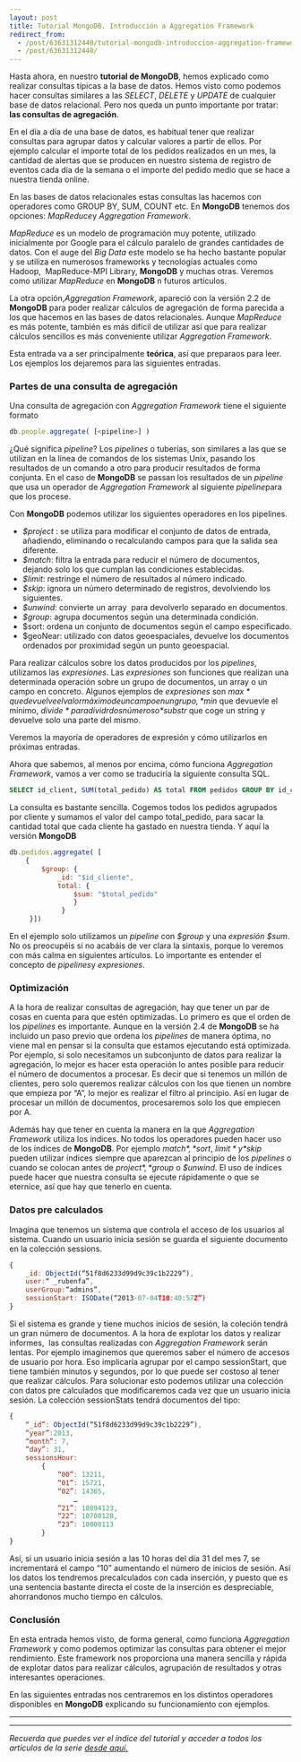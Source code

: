 ```yaml
---
layout: post
title: Tutorial MongoDB. Introducción a Aggregation Framework
redirect_from:
  - /post/63631312440/tutorial-mongodb-introduccion-aggregation-framework.html
  - /post/63631312440/
---
```


Hasta ahora, en nuestro **tutorial de MongoDB**, hemos explicado como
realizar consultas típicas a la base de datos. Hemos visto como podemos
hacer consultas similares a las *SELECT*, *DELETE* y *UPDATE* de
cualquier base de datos relacional. Pero nos queda un punto importante
por tratar: **las consultas de agregación**. 

En el día a día de una base de datos, es habitual tener que realizar
consultas para agrupar datos y calcular valores a partir de ellos. Por
ejemplo calcular el importe total de los pedidos realizados en un mes,
la cantidad de alertas que se producen en nuestro sistema de registro de
eventos cada día de la semana o el importe del pedido medio que se hace
a nuestra tienda online.

En las bases de datos relacionales estas consultas las hacemos con
operadores como GROUP BY, SUM, COUNT etc. En **MongoDB** tenemos dos
opciones: *MapReduce*y *Aggregation Framework*.

*MapReduce* es un modelo de programación muy potente, utilizado
inicialmente por Google para el cálculo paralelo de grandes cantidades
de datos. Con el auge del *Big Data* este modelo se ha hecho bastante
popular y se utiliza en numerosos frameworks y tecnologías actuales como
Hadoop,  MapReduce-MPI Library, **MongoDB** y muchas otras. Veremos como
utilizar *MapReduce* en **MongoDB** n futuros artículos.

La otra opción,*Aggregation Framework*, apareció con la versión 2.2 de
**MongoDB** para poder realizar cálculos de agregación de forma parecida
a los que hacemos en las bases de datos relacionales. Aunque
*MapReduce* es más potente, también es más difícil de utilizar así que
para realizar cálculos sencillos es más conveniente utilizar *Aggregation
Framework*.

Esta entrada va a ser principalmente **teórica**, así que preparaos
para leer. Los ejemplos los dejaremos para las siguientes entradas.

### Partes de una consulta de agregación

Una consulta de agregación con *Aggregation Framework* tiene el
siguiente formato

```javascript
db.people.aggregate( [<pipeline>] )
```

¿Qué significa *pipeline*? Los *pipelines* o tuberías, son similares a
las que se utilizan en la línea de comandos de los sistemas Unix,
pasando los resultados de un comando a otro para producir resultados de
forma conjunta. En el caso de **MongoDB** se passan los resultados de un
*pipeline* que usa un operador de *Aggregation Framework* al siguiente
*pipeline*para que los procese.

Con **MongoDB** podemos utilizar los siguientes operadores en los
pipelines.

-   *$project* : se utiliza para modificar el conjunto de datos de entrada, añadiendo, eliminando o recalculando campos para que la salida sea diferente.
-   *$match*: filtra la entrada para reducir el número de documentos, dejando solo los que cumplan las condiciones establecidas.
-   *$limit*: restringe el número de resultados al número indicado.
-   *$skip*: ignora un número determinado de registros, devolviendo los siguientes.
-   *$unwind*: convierte un array  para devolverlo separado en documentos.
-   *$group*: agrupa documentos según una determinada condición.
-   $sort: ordena un conjunto de documentos según el campo especificado.
-   $geoNear: utilizado con datos geoespaciales, devuelve los documentos ordenados por proximidad según un punto geoespacial.

Para realizar cálculos sobre los datos producidos por los *pipelines*,
utilizamos las *expresiones*. Las *expresiones* son funciones que
realizan una determinada operación sobre un grupo de documentos, un
array o un campo en concreto. Algunos ejemplos de *expresiones* son
*$max* que devuelve el valor máximo de un campo en un grupo, *$min* que
devuevle el mínimo, *$divide* para dividr dos números o *$substr* que
coge un string y devuelve solo una parte del mismo.

Veremos la mayoría de operadores de expresión y cómo utilizarlos en
próximas entradas.

Ahora que sabemos, al menos por encima, cómo funciona *Aggregation
Framework*, vamos a ver como se traduciría la siguiente consulta SQL.

```sql
SELECT id_client, SUM(total_pedido) AS total FROM pedidos GROUP BY id_cliente
```

La consulta es bastante sencilla. Cogemos todos los pedidos agrupados
por cliente y sumamos el valor del campo total_pedido, para sacar la
cantidad total que cada cliente ha gastado en nuestra tienda. Y aquí la
versión **MongoDB**

```javascript
db.pedidos.aggregate( [
    { 
        $group: { 
            _id: "$id_cliente",
            total: { 
                $sum: "$total_pedido" 
                } 
             } 
     }])
```

En el ejemplo solo utilizamos un *pipeline* con *$group* y una *expresión
 $sum*. No os preocupéis si no acabáis de ver clara la sintaxis, porque
lo veremos con más calma en siguientes artículos. Lo importante es
entender el concepto de *pipelines*y *expresiones*.

### Optimización

A la hora de realizar consultas de agregación, hay que tener un par de
cosas en cuenta para que estén optimizadas. Lo primero es que el orden
de los *pipelines* es importante. Aunque en la versión 2.4 de
**MongoDB** se ha incluido un paso previo que ordena los *pipelines* de
manera óptima, no viene mal en pensar si la consulta que estamos
ejecutando está optimizada. Por ejemplo, si solo necesitamos un
subconjunto de datos para realizar la agregación, lo mejor es hacer esta
operación lo antes posible para reducir el número de documentos a
procesar. Es decir que si tenemos un millón de clientes, pero solo
queremos realizar cálculos con los que tienen un nombre que empieza por
“A”, lo mejor es realizar el filtro al principio. Así en lugar de
procesar un millón de documentos, procesaremos solo los que empiecen por
A.

Además hay que tener en cuenta la manera en la que *Aggregation
Framework* utiliza los índices. No todos los operadores pueden hacer uso
de los índices de **MongoDB**. Por ejemplo *$match*, *$sort*,
*$limit* y *$skip* pueden utilizar índices siempre que aparezcan al
principio de los *pipelines* o cuando se colocan antes de *$project*,
*$group* o *$unwind*. El uso de índices puede hacer que nuestra
consulta se ejecute rápidamente o que se eternice, así que hay que
tenerlo en cuenta.

### Datos pre calculados

Imagina que tenemos un sistema que controla el acceso de los usuarios al
sistema. Cuando un usuario inicia sesión se guarda el siguiente
documento en la colección sessions.

```javascript
{
    _id: ObjectId(“51f8d6233d99d9c39c1b2229”),
    user:“ _rubenfa”,
    userGroup:“admins”,
    sessionStart: ISODate(“2013-07-04T10:40:57Z”)
}
```

Si el sistema es grande y tiene muchos inicios de sesión, la coleción
tendrá un gran número de documentos. A la hora de explotar los datos y
realizar informes,  las consultas realizadas con *Aggregation Framework*
serán lentas. Por ejemplo imaginemos que queremos saber el número de
accesos de usuario por hora. Eso implicaría agrupar por el campo
sessionStart, que tiene también minutos y segundos, por lo que puede ser
costoso al tener que realizar cálculos. Para solucionar esto podemos
utilizar una colección con datos pre calculados que modificaremos cada
vez que un usuario inicia sesión. La colección sessionStats tendrá
documentos del tipo:

```javascript
{
    “_id”: ObjectId(“51f8d6233d99d9c39c1b2229”),
    “year”:2013,
    “month”: 7,
    “day”: 31,
    sessionsHour:
        {
            “00”: 13211,
            “01”: 15721,
            “02”: 14365,
                …
            “21”: 10894123,
            “22”: 10700128,
            “23”: 10000113
        }
}
```
Así, si un usuario inicia sesión a las 10 horas del día 31 del mes 7, se
incrementará el campo “10” aumentando el número de inicios de sesión.
Así los datos los tendremos precalculados con cada inserción, y puesto
que es una sentencia bastante directa el coste de la inserción es
despreciable, ahorrandonos mucho tiempo en cálculos.

### Conclusión

En esta entrada hemos visto, de forma general, como funciona
*Aggregation Framework* y como podemos optimizar las consultas para
obtener el mejor rendimiento. Este framework nos proporciona una manera
sencilla y rápida de explotar datos para realizar cálculos, agrupación
de resultados y otras interesantes operaciones.

En las siguientes entradas nos centraremos en los distintos operadores
disponibles en **MongoDB** explicando su funcionamiento con ejemplos.

* * * * *

* * * * *

*Recuerda que puedes ver el índice del tutorial y acceder a todos los
artículos de la serie [desde aquí.](https://charlascylon.com/tutorialmongo)*

